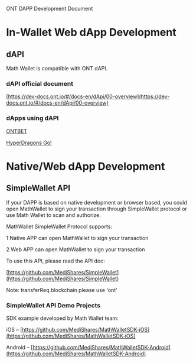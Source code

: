 ONT DAPP Development Document

# In-Wallet Web dApp Development

## dAPI

Math Wallet is compatible with ONT dAPI.

### dAPI official document

[https://dev-docs.ont.io/#/docs-en/dApi/00-overview](https://dev-docs.ont.io/#/docs-en/dApi/00-overview)

### dApps using dAPI

[ONTBET](https://ont.bet/)

[HyperDragons Go!](https://hyd-go.alfakingdom.com/)

# Native/Web dApp Development

## SimpleWallet API

If your DAPP is based on native development or browser based, you could open MathWallet to sign your transaction through SimpleWallet protocol or use Math Wallet to scan and authorize.

MathWallet SimpleWallet Protocol supports:

1 Native APP can open MathWallet to sign your transaction

2 Web APP can open MathWallet to sign your transaction

To use this API, please read the API doc:

[https://github.com/MediShares/SimpleWallet](https://github.com/MediShares/SimpleWallet)

Note: transferReq.blockchain please use 'ont'

### SimpleWallet API Demo Projects

SDK example developed by Math Wallet team:

iOS – [https://github.com/MediShares/MathWalletSDK-iOS](https://github.com/MediShares/MathWalletSDK-iOS)

Android – [https://github.com/MediShares/MathWalletSDK-Android](https://github.com/MediShares/MathWalletSDK-Android)